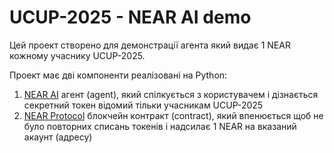 # UCUP-2025 - NEAR AI demo

Цей проект створено для демонстрації агента який видає 1 NEAR кожному учаснику UCUP-2025.

Проект має дві компоненти реалізовані на Python:

1. [NEAR AI](https://near.ai) агент (agent), який спілкується з користувачем і дізнається секретний токен відомий тільки учасникам UCUP-2025
2. [NEAR Protocol](https://dev.near.org) блокчейн контракт (contract), який впенюється щоб не було повторних списань токенів і надсилає 1 NEAR на вказаний акаунт (адресу)
